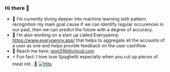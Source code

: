 ### Hi there 👋

- 🔭 I’m currently diving deeper into machine learning with pattern recognition my main goal cause if we can identify regular occurences in our past, then we can predict the future with a degree of accuracy.
- 👯 I’m also working on a start up called Everypenny https://www.everypenny.app/ that helps to aggregate all the accounts of a user as one and helps provide feedback on the user cashflow.
- 💬 Reach me here: jeon316@icloud.com
- ⚡ Fun fact: I love love Spaghetti especially when you cut up pieces of meat init...🤪
[![Hits](https://hits.seeyoufarm.com/api/count/incr/badge.svg?url=https%3A%2F%2Fgithub.com%2FJeon316upzx&count_bg=%2379C83D&title_bg=%23555555&icon=&icon_color=%23E7E7E7&title=hits&edge_flat=false)](https://hits.seeyoufarm.com)
